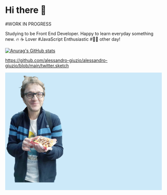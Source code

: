 # Hi there 👋

 #WORK IN PROGRESS

Studying to be Front End Developer. Happy to learn everyday something new. 🔥 ☕️ Lover #JavaScript Enthusiastic #🏃‍♂️ other day!

[![Anurag's GitHub stats](https://github-readme-stats.vercel.app/api?username=alessandro-giuzio)](https://github.com/anuraghazra/github-readme-stats)

https://github.com/alessandro-giuzio/alessandro-giuzio/blob/main/twitter.sketch

<img src="https://github.com/alessandro-giuzio/alessandro-giuzio/blob/main/copy.jpg">

<!--
**alessandro-giuzio/alessandro-giuzio** is a ✨ _special_ ✨ repository because its `README.md` (this file) appears on your GitHub profile.

Here are some ideas to get you started:

- 🔭 I’m currently working on ...
- 🌱 I’m currently learning ...
- 👯 I’m looking to collaborate on ...
- 🤔 I’m looking for help with ...
- 💬 Ask me about ...
- 📫 How to reach me: ...
- 😄 Pronouns: ...
- ⚡ Fun fact: ...
-->
